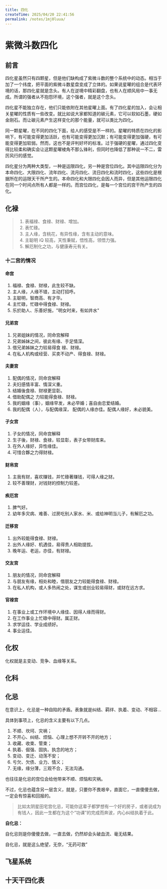 ```yaml
---
title: 四化
createTime: 2025/04/20 22:41:56
permalink: /notes/1mj0luua/
---
```


# 紫微斗数四化

## 前言



四化星虽然只有四颗星，但是他们缺构成了紫微斗数的整个系统中的动态。相当于加了一个纬度，把平面的紫微斗数星盘变成了立体的。如果说星曜的组合是代表环境的话，那四化星就是念头。有人在逆境中精彩翻盘，也有人在顺风局中一事无成。所谓的强者从不抱怨环境，这个强者，就是这个念头。

四化星不能独立存在，他们只能依附在其他星曜上面。有了四化星的加入，会让相关星曜的性质有一些改变。就比如说大家都知道的碳元素，它可以软如石墨，硬如金刚石。而让碳元素产生这样变化的那个能量，就可以类比为四化。

同一颗星曜，在不同的四化下面，给人的感受是不一样的。星曜的特质在四化的影响下，有可能变得更加活跃，也有可能变得更加沉默；有可能变得更加强硬，有可能变得更加软弱。然而，这也不是评判好坏的标准。过于强硬的星曜，通过四化变得比较柔和确实会让这颗星曜棱角不那么锋利，但同时也降低了那种说一不二，雷厉风行的感觉。

四化星分为两种大类型，一种是运限四化，另一种是宫位四化。其中运限四化分为本命四化、大限四化、流年四化、流月四化、流日四化和流时四化，这些四化是根据所在的运限天干所产生的。本命四化和大限四化会因人而异，但是其他运限四化在同一个时间点所有人都是一样的。而宫位四化，是每一个宫位的宫干所产生的四化。



## 化禄

> 1. 表福禄、食禄、财禄、增加。
> 2. 表忙碌。
> 3. 主人缘，含桃花，有异性缘，含有主动的意味。
> 4. 主聪明 iQ 较高，天性秉赋，悟性高，领悟力强。
> 5. 解厄制化之功，与健康寿元有关。



### 十二宫的情况

#### 命宫

1. 福禄、食禄、财禄，此生较不缺。
2. 主人缘，人缘不错，主动打招呼。
3. 主聪明，智商高、有才华。
4. 主忙碌，忙碌中得食禄、财禄。
5. 乐於助人、乐善好施，"明女时来，有如井水" 



#### 兄弟宫

1. 兄弟姐妹的情况，同命宫解释
2. 兄弟姊妹之间，彼此有缘、手足情深。
3. 借兄弟姊妹之力较易得食 禄、财禄。
4. 在私人机构或经营、买卖不动产、得食禄、财禄。



#### 夫妻宫

1. 配偶的情况，同命宫解释	
2. 夫妇感情丰富、情深义重。
3. 结婚後食禄、财禄更显彰。
4. 借助配偶之 力较能得食禄、财禄。
5. 我的姻缘（事），姻缘早发，未必早婚；喜自由恋爱结婚。
6. 我的配偶（人），与配偶缘深， 配偶的人缘亦佳。配偶人缘好，未必貌美。



#### 子女宫

1. 子女的情况，同命宫解释
2. 生子後，财禄、食禄，较显彰，表子女带财库来。
3. 在外人缘好，异性缘佳。
4. 可惜合夥之力得财禄。



#### 财帛宫

1. 主我有财，喜欢赚钱，并忙碌著赚钱，可得人缘之财。
2. 较不善理财，对钱财的控制力较差。



#### 疾厄宫

1. 脾气好。
2. 幼年多灾病、难善、过房吃别人家水、米、或给神明当儿子，有解厄之功。 



#### 迁移宫

1. 出外较能得食禄、财禄。
2. 出外人缘好、机遇佳，易得贵人相助提拔。
3. 晚年运、老运，亦佳，有财禄。



#### 交友宫

1. 朋友的情况，同命宫解释
2. 与朋友有缘，相处和睦，借朋友之力较能得食禄、财禄。
3. 在私人机构，或人多热闹之处，谋生或创业较易得财，或财在远方求。 



#### 官禄宫

1. 在事业上或工作环境中人缘佳、因得人缘而得财。
2. 在工作事业上忙碌中得财。属正财。
3. 求学运佳、学业成绩好。
4. 事业运佳。 







## 化权

化权就是主变动、竞争、血缘等关系。



## 化科





## 化忌

在意识上，化忌是一种自陷的矛盾。表象就是纠结、羁绊、执着、变动、不相容…

具体到事项上，化忌的含义主要有以下几点。

1. 不顺、坎坷、灾祸；
2. 不开心、纠结、烦恼、心理上想不开转不开的地方；
3. 收藏、收束、管束；
4. 执着、倔强、固执、执念的地方；
5. 变动、变迁、动荡不安；
6. 亏欠、欠债、业力、情义；
7. 无缘，缘分薄，三观不合，无法沟通。

也往往是化忌的宫位会给他带来不顺、烦恼和灾祸。

不过，化忌也蕴含另一层含义，就是，只要你不畏艰辛，直面它，一直傻傻去做，一定会有惊喜和回报的。

> 比如太阴星田宅宫化忌，可能你这辈子都梦想有一个好的房子，或者说成为有钱人，因此一生都在为这个“功课”的完成而奔波，内心纠结执着于此。



**自化忌：**

自化忌则是你傻傻去做，一直去做，仍然却会头破血流、毫无结果。

自化忌，就是这么绝望，无奈，“无药可救”



## 飞星系统







## 十天干四化表